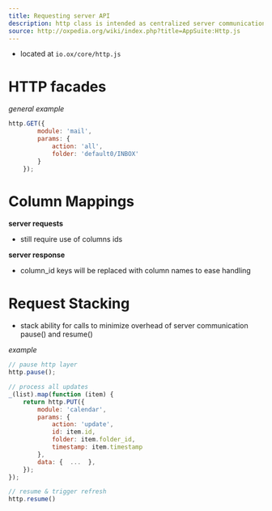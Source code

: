 ```yaml
---
title: Requesting server API
description: http class is intended as centralized server communication layer currently heavily used in our front end APIs
source: http://oxpedia.org/wiki/index.php?title=AppSuite:Http.js
---
```


- located at `io.ox/core/http.js`

# HTTP facades

_general example_

```javascript
http.GET({
        module: 'mail',
        params: {
            action: 'all',
            folder: 'default0/INBOX'
        }
    });
```

# Column Mappings

**server requests**

- still require use of columns ids

**server response**

- column_id keys will be replaced with column names to ease handling

# Request Stacking

- stack ability for calls to minimize overhead of server communication
  pause() and resume()

_example_

```javascript
// pause http layer
http.pause();

// process all updates
_(list).map(function (item) {
    return http.PUT({
        module: 'calendar',
        params: {
            action: 'update',
            id: item.id,
            folder: item.folder_id,
            timestamp: item.timestamp
        },
        data: {  ...  },
    });
});

// resume & trigger refresh
http.resume()
```
